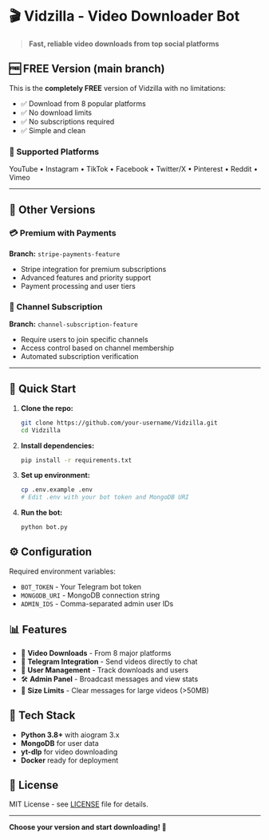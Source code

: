 # 🎬 Vidzilla - Video Downloader Bot

> **Fast, reliable video downloads from top social platforms**

## 🆓 FREE Version (main branch)

This is the **completely FREE** version of Vidzilla with no limitations:

- ✅ Download from 8 popular platforms
- ✅ No download limits
- ✅ No subscriptions required
- ✅ Simple and clean

### 📱 Supported Platforms
YouTube • Instagram • TikTok • Facebook • Twitter/X • Pinterest • Reddit • Vimeo

---

## 🌟 Other Versions

### 💳 Premium with Payments
**Branch:** `stripe-payments-feature`
- Stripe integration for premium subscriptions
- Advanced features and priority support
- Payment processing and user tiers

### 📢 Channel Subscription
**Branch:** `channel-subscription-feature`
- Require users to join specific channels
- Access control based on channel membership
- Automated subscription verification

---

## 🚀 Quick Start

1. **Clone the repo:**
   ```bash
   git clone https://github.com/your-username/Vidzilla.git
   cd Vidzilla
   ```

2. **Install dependencies:**
   ```bash
   pip install -r requirements.txt
   ```

3. **Set up environment:**
   ```bash
   cp .env.example .env
   # Edit .env with your bot token and MongoDB URI
   ```

4. **Run the bot:**
   ```bash
   python bot.py
   ```

## ⚙️ Configuration

Required environment variables:
- `BOT_TOKEN` - Your Telegram bot token
- `MONGODB_URI` - MongoDB connection string
- `ADMIN_IDS` - Comma-separated admin user IDs

## 📊 Features

- 🎥 **Video Downloads** - From 8 major platforms
- 📱 **Telegram Integration** - Send videos directly to chat
- 👥 **User Management** - Track downloads and users
- 🛠️ **Admin Panel** - Broadcast messages and view stats
- 🚫 **Size Limits** - Clear messages for large videos (>50MB)

## 🔧 Tech Stack

- **Python 3.8+** with aiogram 3.x
- **MongoDB** for user data
- **yt-dlp** for video downloading
- **Docker** ready for deployment

## 📄 License

MIT License - see [LICENSE](LICENSE) file for details.

---

**Choose your version and start downloading! 🎉**
